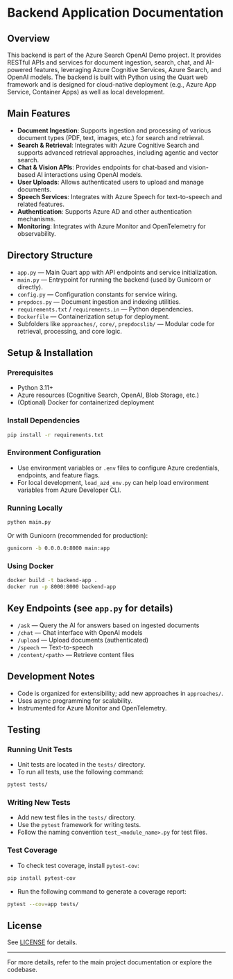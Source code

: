 # Backend Application Documentation

## Overview

This backend is part of the Azure Search OpenAI Demo project. It provides RESTful APIs and services for document ingestion, search, chat, and AI-powered features, leveraging Azure Cognitive Services, Azure Search, and OpenAI models. The backend is built with Python using the Quart web framework and is designed for cloud-native deployment (e.g., Azure App Service, Container Apps) as well as local development.

## Main Features
- **Document Ingestion**: Supports ingestion and processing of various document types (PDF, text, images, etc.) for search and retrieval.
- **Search & Retrieval**: Integrates with Azure Cognitive Search and supports advanced retrieval approaches, including agentic and vector search.
- **Chat & Vision APIs**: Provides endpoints for chat-based and vision-based AI interactions using OpenAI models.
- **User Uploads**: Allows authenticated users to upload and manage documents.
- **Speech Services**: Integrates with Azure Speech for text-to-speech and related features.
- **Authentication**: Supports Azure AD and other authentication mechanisms.
- **Monitoring**: Integrates with Azure Monitor and OpenTelemetry for observability.

## Directory Structure
- `app.py` — Main Quart app with API endpoints and service initialization.
- `main.py` — Entrypoint for running the backend (used by Gunicorn or directly).
- `config.py` — Configuration constants for service wiring.
- `prepdocs.py` — Document ingestion and indexing utilities.
- `requirements.txt` / `requirements.in` — Python dependencies.
- `Dockerfile` — Containerization setup for deployment.
- Subfolders like `approaches/`, `core/`, `prepdocslib/` — Modular code for retrieval, processing, and core logic.

## Setup & Installation

### Prerequisites
- Python 3.11+
- Azure resources (Cognitive Search, OpenAI, Blob Storage, etc.)
- (Optional) Docker for containerized deployment

### Install Dependencies
```bash
pip install -r requirements.txt
```

### Environment Configuration
- Use environment variables or `.env` files to configure Azure credentials, endpoints, and feature flags.
- For local development, `load_azd_env.py` can help load environment variables from Azure Developer CLI.

### Running Locally
```bash
python main.py
```
Or with Gunicorn (recommended for production):
```bash
gunicorn -b 0.0.0.0:8000 main:app
```

### Using Docker
```bash
docker build -t backend-app .
docker run -p 8000:8000 backend-app
```

## Key Endpoints (see `app.py` for details)
- `/ask` — Query the AI for answers based on ingested documents
- `/chat` — Chat interface with OpenAI models
- `/upload` — Upload documents (authenticated)
- `/speech` — Text-to-speech
- `/content/<path>` — Retrieve content files

## Development Notes
- Code is organized for extensibility; add new approaches in `approaches/`.
- Uses async programming for scalability.
- Instrumented for Azure Monitor and OpenTelemetry.

## Testing

### Running Unit Tests
- Unit tests are located in the `tests/` directory.
- To run all tests, use the following command:
```bash
pytest tests/
```

### Writing New Tests
- Add new test files in the `tests/` directory.
- Use the `pytest` framework for writing tests.
- Follow the naming convention `test_<module_name>.py` for test files.

### Test Coverage
- To check test coverage, install `pytest-cov`:
```bash
pip install pytest-cov
```
- Run the following command to generate a coverage report:
```bash
pytest --cov=app tests/
```

## License
See [LICENSE](../../LICENSE) for details.

---
For more details, refer to the main project documentation or explore the codebase.
